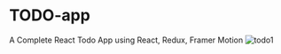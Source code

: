 # TODO-app
A Complete React Todo App using React, Redux, Framer Motion
![todo1](https://user-images.githubusercontent.com/97714023/174843842-97a34eb6-803f-4502-83bb-0f364abab833.png)